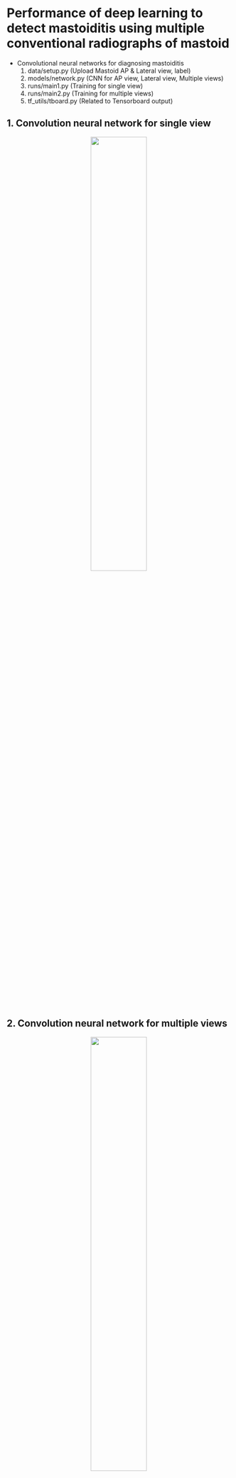 # Performance of deep learning to detect mastoiditis using multiple conventional radiographs of mastoid
 - Convolutional neural networks for diagnosing mastoiditis
   1. data/setup.py   (Upload Mastoid AP & Lateral view, label)
   2. models/network.py   (CNN for AP view, Lateral view, Multiple views)
   3. runs/main1.py   (Training for single view)
   4. runs/main2.py   (Training for multiple views)
   5. tf_utils/tboard.py   (Related to Tensorboard output)
   
## 1. Convolution neural network for single view
   <p align="center">
      <img src="https://user-images.githubusercontent.com/49828672/102782145-31a9a680-43dc-11eb-9ca8-250bcde9bc9c.png" width=50% height=50% img align="center"> 
   </p>

## 2. Convolution neural network for multiple views
   <p align="center">
      <img src="https://user-images.githubusercontent.com/49828672/102782148-32dad380-43dc-11eb-88e6-5765c9558625.png" width=50% height=50% img align="center"> 
   </p>

## 3. Class activation mapping for detecting mastoiditis
   <p align="center">
      <img src="https://user-images.githubusercontent.com/49828672/102781780-97496300-43db-11eb-816b-4304d0beec81.png" width=50% height=50% img align="center"> 
   </p>



##### Reference: Lee, K., Ryoo, I., Choi, D., Sunwoo, L., You, S., & Jung, H.I. (2020). Performance of deep learning to detect mastoiditis using multiple conventional radiographs of mastoid. PLoS ONE, 15.
